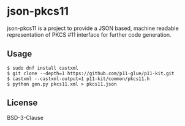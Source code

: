 # json-pkcs11

json-pkcs11 is a project to provide a JSON based, machine readable
representation of PKCS #11 interface for further code generation.

## Usage

```console
$ sudo dnf install castxml
$ git clone --depth=1 https://github.com/p11-glue/p11-kit.git
$ castxml --castxml-output=1 p11-kit/common/pkcs11.h
$ python gen.py pkcs11.xml > pkcs11.json
```

## License

BSD-3-Clause
